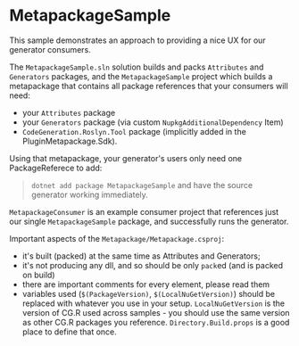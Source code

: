 # MetapackageSample

This sample demonstrates an approach to providing a nice UX for our generator consumers.

The `MetapackageSample.sln` solution builds and packs `Attributes` and `Generators` packages,
and the `MetapackageSample` project which builds a metapackage that contains all package
references that your consumers will need:
* your `Attributes` package
* your `Generators` package (via custom `NupkgAdditionalDependency` Item)
* `CodeGeneration.Roslyn.Tool` package (implicitly added in the PluginMetapackage.Sdk).

Using that metapackage, your generator's users only need one PackageReferece to add:
> `dotnet add package MetapackageSample`
and have the source generator working immediately.

`MetapackageConsumer` is an example consumer project that references just
our single `MetapackageSample` package, and successfully runs the generator.

Important aspects of the `Metapackage/Metapackage.csproj`:
* it's built (packed) at the same time as Attributes and Generators;
* it's not producing any dll, and so should be only `pack`ed (and is packed on build)
* there are important comments for every element, please read them
* variables used (`$(PackageVersion)`, `$(LocalNuGetVersion)`) should be replaced
  with whatever you use in your setup. `LocalNuGetVersion` is the version of CG.R
  used across samples - you should use the same version as other CG.R packages you
  reference. `Directory.Build.props` is a good place to define that once.